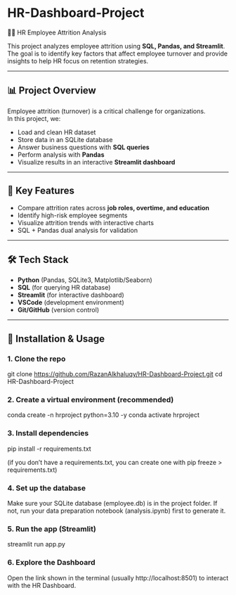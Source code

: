 # HR-Dashboard-Project
🧑‍💼 HR Employee Attrition Analysis

This project analyzes employee attrition using **SQL, Pandas, and Streamlit**.  
The goal is to identify key factors that affect employee turnover and provide insights to help HR focus on retention strategies.

---
## 📊 Project Overview
Employee attrition (turnover) is a critical challenge for organizations.  
In this project, we:
- Load and clean HR dataset
- Store data in an SQLite database
- Answer business questions with **SQL queries**
- Perform analysis with **Pandas**
- Visualize results in an interactive **Streamlit dashboard**

---
## 🔑 Key Features
- Compare attrition rates across **job roles, overtime, and education**
- Identify high-risk employee segments
- Visualize attrition trends with interactive charts
- SQL + Pandas dual analysis for validation

---

## 🛠️ Tech Stack
- **Python** (Pandas, SQLite3, Matplotlib/Seaborn)
- **SQL** (for querying HR database)
- **Streamlit** (for interactive dashboard)
- **VSCode** (development environment)
- **Git/GitHub** (version control)

---

## 🚀 Installation & Usage

### 1. Clone the repo
git clone https://github.com/RazanAlkhaluqy/HR-Dashboard-Project.git
cd HR-Dashboard-Project

### 2. Create a virtual environment (recommended)
conda create -n hrproject python=3.10 -y
conda activate hrproject

### 3. Install dependencies
pip install -r requirements.txt

(if you don’t have a requirements.txt, you can create one with pip freeze > requirements.txt)

### 4. Set up the database

Make sure your SQLite database (employee.db) is in the project folder.
If not, run your data preparation notebook (analysis.ipynb) first to generate it.

### 5. Run the app (Streamlit)
streamlit run app.py

### 6. Explore the Dashboard

Open the link shown in the terminal (usually http://localhost:8501) to interact with the HR Dashboard.

